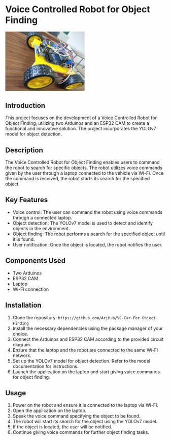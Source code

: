 # Voice Controlled Robot for Object Finding
<img src="https://github.com/ArjHub/VC-Car-For-Object-Finding/blob/main/Pic.jpg" alt="Picture" width="250">

## Introduction

This project focuses on the development of a Voice Controlled Robot for Object Finding, utilizing two Arduinos and an ESP32 CAM to create a functional and innovative solution. The project incorporates the YOLOv7 model for object detection.

## Description

The Voice Controlled Robot for Object Finding enables users to command the robot to search for specific objects. The robot utilizes voice commands given by the user through a laptop connected to the vehicle via Wi-Fi. Once the command is received, the robot starts its search for the specified object.

## Key Features

- Voice control: The user can command the robot using voice commands through a connected laptop.
- Object detection: The YOLOv7 model is used to detect and identify objects in the environment.
- Object finding: The robot performs a search for the specified object until it is found.
- User notification: Once the object is located, the robot notifies the user.

## Components Used

- Two Arduinos
- ESP32 CAM
- Laptop
- Wi-Fi connection

## Installation

1. Clone the repository: `https://github.com/ArjHub/VC-Car-For-Object-Finding`
2. Install the necessary dependencies using the package manager of your choice.
3. Connect the Arduinos and ESP32 CAM according to the provided circuit diagram.
4. Ensure that the laptop and the robot are connected to the same Wi-Fi network.
5. Set up the YOLOv7 model for object detection. Refer to the model documentation for instructions.
6. Launch the application on the laptop and start giving voice commands for object finding.

## Usage

1. Power on the robot and ensure it is connected to the laptop via Wi-Fi.
2. Open the application on the laptop.
3. Speak the voice command specifying the object to be found.
4. The robot will start its search for the object using the YOLOv7 model.
5. If the object is located, the user will be notified.
6. Continue giving voice commands for further object finding tasks.



